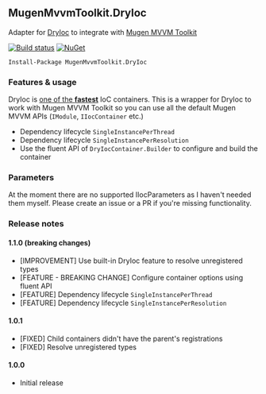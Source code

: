 ## MugenMvvmToolkit.DryIoc

Adapter for [DryIoc](https://bitbucket.org/dadhi/dryioc) to integrate with [Mugen MVVM Toolkit](https://github.com/MugenMvvmToolkit/MugenMvvmToolkit)

[![Build status](https://ci.appveyor.com/api/projects/status/s3tb7r3oupirw6vq/branch/master?svg=true)](https://ci.appveyor.com/project/SamuelDebruyn/mugenmvvmtoolkit-dryioc/branch/master) [![NuGet](https://img.shields.io/nuget/v/MugenMvvmToolkit.DryIoc.svg?label=NuGet)](https://www.nuget.org/packages/MugenMvvmToolkit.DryIoc/)

```
Install-Package MugenMvvmToolkit.DryIoc
```

### Features & usage

DryIoc is [one of the **fastest**](http://www.palmmedia.de/blog/2011/8/30/ioc-container-benchmark-performance-comparison) IoC containers. This is a wrapper for DryIoc to work with Mugen MVVM Toolkit so you can use all the default Mugen MVVM APIs (`IModule`, `IIocContainer` etc.)

* Dependency lifecycle `SingleInstancePerThread`
* Dependency lifecycle `SingleInstancePerResolution`
* Use the fluent API of `DryIocContainer.Builder` to configure and build the container

### Parameters

At the moment there are no supported IIocParameters as I haven't needed them myself. Please create an issue or a PR if you're missing functionality.

### Release notes

#### 1.1.0 (breaking changes)

* [IMPROVEMENT] Use built-in DryIoc feature to resolve unregistered types
* [FEATURE - BREAKING CHANGE] Configure container options using fluent API
* [FEATURE] Dependency lifecycle `SingleInstancePerThread`
* [FEATURE] Dependency lifecycle `SingleInstancePerResolution`

#### 1.0.1

* [FIXED] Child containers didn't have the parent's registrations
* [FIXED] Resolve unregistered types

#### 1.0.0

* Initial release
